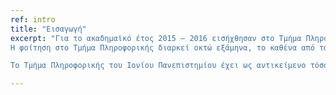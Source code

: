 ```yaml
---
ref: intro
title: "Εισαγωγή"
excerpt: "Για το ακαδημαϊκό έτος 2015 – 2016 εισήχθησαν στο Τμήμα Πληροφορικής 200 φοιτητές/τριες με το σύστημα των Πανελληνίων Εξετάσεων από το δεύτερο ή το τέταρτο Επιστημονικό Πεδίο (Θετικής ή Τεχνολογικής κατεύθυνσης). Επίσης, στο Τμήμα μπορούν να εισαχθούν, σε ποσοστό 10% επί του αριθμού των εισακτέων, πτυχιούχοι άλλων τμημάτων ελληνικών Α.Ε.Ι. ή ισοτίμων ιδρυμάτων του εξωτερικού.
Η φοίτηση στο Τμήμα Πληροφορικής διαρκεί οκτώ εξάμηνα, το καθένα από τα οποία περιλαμβάνει δεκατρείς εβδομάδες για διδασκαλία και τρεις εβδομάδες για εξετάσεις.

Το Τμήμα Πληροφορικής του Ιονίου Πανεπιστημίου έχει ως αντικείμενο τόσο τη θεωρητική όσο και την εφηρμοσμένη Πληροφορική και προσφέρει συστηματική και υπεύθυνη πανεπιστημιακή διδασκαλία προκειμένου οι απόφοιτοί του να διαθέτουν την επιστημονική γνώση και τις τεχνικές ικανότητες για την περαιτέρω σταδιοδρομία τους."

---
```



